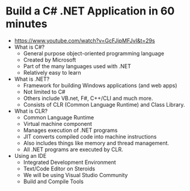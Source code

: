 # Build a C# .NET Application in 60 minutes

* <https://www.youtube.com/watch?v=GcFJjpMFJvI&t=29s>
* What is C#?
  * General purpose object-oriented programming language
  * Created by Microsoft
  * Part of the many languages used with .NET
  * Relatively easy to learn
* What is .NET?
  * Framework for building Windows applications (and web apps)
  * Not limited to C#
  * Others include VB.net, F#, C++/CLI and much more.
  * Consists of CLR (Common Language Runtime) and Class Library.
* What is CLR?
  * Common Language Runtime
  * Virtual machine component
  * Manages execution of .NET programs
  * JIT converts compiled code into machine instructions
  * Also includes things like memory and thread management.
  * All .NET programs are executed by CLR.
* Using an IDE
  * Integrated Development Environment
  * Text/Code Editor on Steroids
  * We will be using Visual Studio Community
  * Build and Compile Tools
